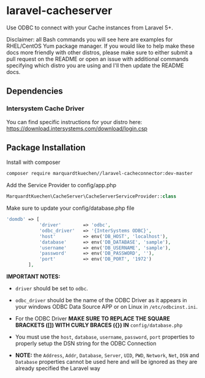# laravel-cacheserver
Use ODBC to connect with your Cache instances from Laravel 5+.

Disclaimer: all Bash commands you will see here are examples for RHEL/CentOS Yum package manager. 
If you would like to help make these docs more friendly with other distros, please make sure to either submit a pull request on the README or open an issue with additional commands specifying which distro you are using and I'll then update the README docs.

## Dependencies

### Intersystem Cache Driver
You can find specific instructions for your distro here: https://download.intersystems.com/download/login.csp

## Package Installation

Install with composer
```bash
composer require marquardtkuechen//laravel-cacheconnector:dev-master
```

Add the Service Provider to config/app.php
```php
MarquardtKuechen\CacheServer\CacheServerServiceProvider::class
```

Make sure to update your config/database.php file

```php
'domdb' => [
            'driver'        => 'odbc',
            'odbc_driver'   => '{InterSystems ODBC}',
            'host'          => env('DB_HOST', 'localhost'),
            'database'      => env('DB_DATABASE', 'sample'),
            'username'      => env('DB_USERNAME', 'sample'),
            'password'      => env('DB_PASSWORD', ''),
            'port'          => env('DB_PORT', '1972')            
        ],
```

**IMPORTANT NOTES:** 
- `driver` should be set to `odbc`. 
- `odbc_driver` should be the name of the ODBC Driver as it appears in your windows ODBC Data Source APP or on Linux in `/etc/odbcinst.ini`.

- For the ODBC Driver **MAKE SURE TO REPLACE THE SQUARE BRACKETS ([]) WITH CURLY BRACES ({}) IN** `config/database.php`
- You must use the `host`, `database`, `username`, `password`, `port` properties to properly setup the DSN string for the ODBC Connection
- **NOTE:** the `Address`, `Addr`, `Database`, `Server`, `UID`, `PWD`, `Network`, `Net`, `DSN` and `Database` properties cannot be used here and will be ignored as they are already specified the Laravel way 
